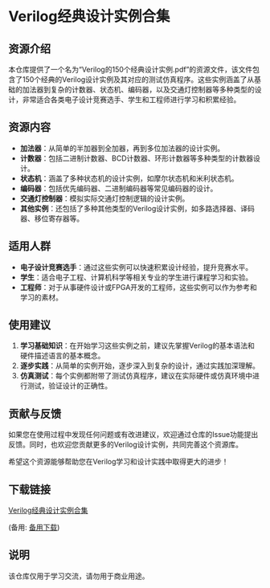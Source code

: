 # Verilog经典设计实例合集

## 资源介绍

本仓库提供了一个名为“Verilog的150个经典设计实例.pdf”的资源文件，该文件包含了150个经典的Verilog设计实例及其对应的测试仿真程序。这些实例涵盖了从基础的加法器到复杂的计数器、状态机、编码器，以及交通灯控制器等多种类型的设计，非常适合各类电子设计竞赛选手、学生和工程师进行学习和积累经验。

## 资源内容

- **加法器**：从简单的半加器到全加器，再到多位加法器的设计实例。
- **计数器**：包括二进制计数器、BCD计数器、环形计数器等多种类型的计数器设计。
- **状态机**：涵盖了多种状态机的设计实例，如摩尔状态机和米利状态机。
- **编码器**：包括优先编码器、二进制编码器等常见编码器的设计。
- **交通灯控制器**：模拟实际交通灯控制逻辑的设计实例。
- **其他实例**：还包括了多种其他类型的Verilog设计实例，如多路选择器、译码器、移位寄存器等。

## 适用人群

- **电子设计竞赛选手**：通过这些实例可以快速积累设计经验，提升竞赛水平。
- **学生**：适合电子工程、计算机科学等相关专业的学生进行课程学习和实验。
- **工程师**：对于从事硬件设计或FPGA开发的工程师，这些实例可以作为参考和学习的素材。

## 使用建议

1. **学习基础知识**：在开始学习这些实例之前，建议先掌握Verilog的基本语法和硬件描述语言的基本概念。
2. **逐步实践**：从简单的实例开始，逐步深入到复杂的设计，通过实践加深理解。
3. **仿真测试**：每个实例都附带了测试仿真程序，建议在实际硬件或仿真环境中进行测试，验证设计的正确性。

## 贡献与反馈

如果您在使用过程中发现任何问题或有改进建议，欢迎通过仓库的Issue功能提出反馈。同时，也欢迎您贡献更多的Verilog设计实例，共同完善这个资源库。

希望这个资源能够帮助您在Verilog学习和设计实践中取得更大的进步！

## 下载链接
[Verilog经典设计实例合集](https://pan.quark.cn/s/5dba30390a5a) 

(备用: [备用下载](https://pan.baidu.com/s/15nscDtMCVkLVZ7nm5bKi_A?pwd=1234))

## 说明

该仓库仅用于学习交流，请勿用于商业用途。
